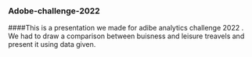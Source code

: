 ### Adobe-challenge-2022
####This is a presentation we made for adibe analytics challenge 2022 . We had to draw a comparison between buisness and leisure treavels and present it using data given.
